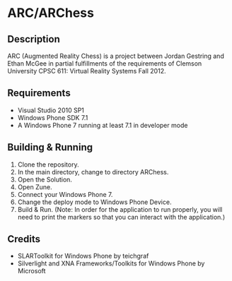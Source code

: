 # ARC/ARChess

## Description

ARC (Augmented Reality Chess) is a project between Jordan Gestring and Ethan McGee in partial fulfillments of the requirements of Clemson University CPSC 611: Virtual Reality Systems Fall 2012.

## Requirements

* Visual Studio 2010 SP1
* Windows Phone SDK 7.1
* A Windows Phone 7 running at least 7.1 in developer mode

## Building & Running

1. Clone the repository.
1. In the main directory, change to directory ARChess.
1. Open the Solution.
1. Open Zune.
1. Connect your Windows Phone 7.
1. Change the deploy mode to Windows Phone Device.
1. Build & Run. (Note: In order for the application to run properly, you will need to print the markers so that you can interact with the application.)

## Credits

* SLARToolkit for Windows Phone by teichgraf
* Silverlight and XNA Frameworks/Toolkits for Windows Phone by Microsoft